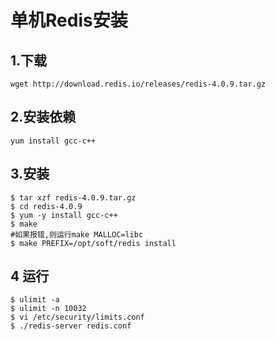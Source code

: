 # 单机Redis安装

## 1.下载

`wget http://download.redis.io/releases/redis-4.0.9.tar.gz`

## 2.安装依赖

`yum install gcc-c++`

## 3.安装

```shell
$ tar xzf redis-4.0.9.tar.gz
$ cd redis-4.0.9
$ yum -y install gcc-c++
$ make 
#如果报错,则运行make MALLOC=libc
$ make PREFIX=/opt/soft/redis install
```

## 4 运行

```shell
$ ulimit -a  
$ ulimit -n 10032 
$ vi /etc/security/limits.conf
$ ./redis-server redis.conf
```

